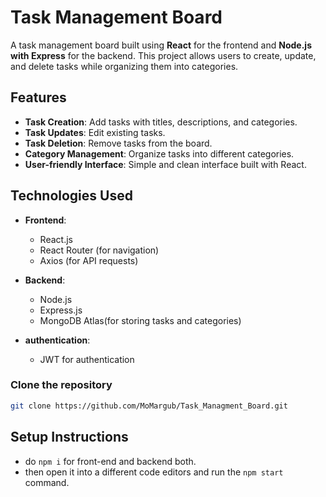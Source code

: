 # Task Management Board

A task management board built using **React** for the frontend and **Node.js with Express** for the backend. This project allows users to create, update, and delete tasks while organizing them into categories.

## Features

- **Task Creation**: Add tasks with titles, descriptions, and categories.
- **Task Updates**: Edit existing tasks.
- **Task Deletion**: Remove tasks from the board.
- **Category Management**: Organize tasks into different categories.
- **User-friendly Interface**: Simple and clean interface built with React.

## Technologies Used

- **Frontend**:
  - React.js
  - React Router (for navigation)
  - Axios (for API requests)
  
- **Backend**:
  - Node.js
  - Express.js
  - MongoDB Atlas(for storing tasks and categories)

- **authentication**:
  - JWT for authentication 

### Clone the repository

```bash
git clone https://github.com/MoMargub/Task_Managment_Board.git

```
## Setup Instructions

- do `npm i` for front-end and backend both.
- then open it into a different code editors and run the `npm start` command.
